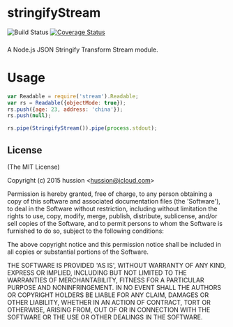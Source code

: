# stringifyStream  
![Build Status](https://travis-ci.org/hussion/stringifyStream.svg?branch=master)
[![Coverage Status](https://coveralls.io/repos/hussion/stringifyStream/badge.svg?branch=master)](https://coveralls.io/r/hussion/stringifyStream?branch=master)
### 
A Node.js JSON Stringify Transform Stream module.

# Usage

```js
var Readable = require('stream').Readable;
var rs = Readable({objectMode: true});
rs.push({age: 23, address: 'china'});
rs.push(null);

rs.pipe(StringifyStream()).pipe(process.stdout);
```  

## License 

(The MIT License)

Copyright (c) 2015 hussion &lt;hussion@icloud.com&gt;

Permission is hereby granted, free of charge, to any person obtaining
a copy of this software and associated documentation files (the
'Software'), to deal in the Software without restriction, including
without limitation the rights to use, copy, modify, merge, publish,
distribute, sublicense, and/or sell copies of the Software, and to
permit persons to whom the Software is furnished to do so, subject to
the following conditions:

The above copyright notice and this permission notice shall be
included in all copies or substantial portions of the Software.

THE SOFTWARE IS PROVIDED 'AS IS', WITHOUT WARRANTY OF ANY KIND,
EXPRESS OR IMPLIED, INCLUDING BUT NOT LIMITED TO THE WARRANTIES OF
MERCHANTABILITY, FITNESS FOR A PARTICULAR PURPOSE AND NONINFRINGEMENT.
IN NO EVENT SHALL THE AUTHORS OR COPYRIGHT HOLDERS BE LIABLE FOR ANY
CLAIM, DAMAGES OR OTHER LIABILITY, WHETHER IN AN ACTION OF CONTRACT,
TORT OR OTHERWISE, ARISING FROM, OUT OF OR IN CONNECTION WITH THE
SOFTWARE OR THE USE OR OTHER DEALINGS IN THE SOFTWARE.

